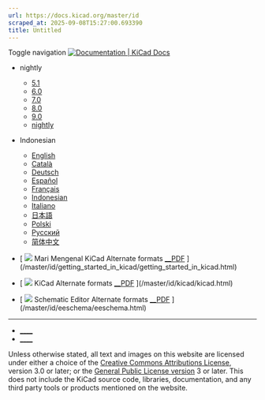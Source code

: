 ```yaml
---
url: https://docs.kicad.org/master/id
scraped_at: 2025-09-08T15:27:00.693390
title: Untitled
---
```


Toggle navigation [ ![Documentation | KiCad](/img/kicad_logo_small.png) Docs ](/)

  * nightly 
    * [ 5.1 ](/5.1)
    * [ 6.0 ](/6.0)
    * [ 7.0 ](/7.0)
    * [ 8.0 ](/8.0)
    * [ 9.0 ](/9.0)
    * [ nightly ](/master)
  * Indonesian 
    * [ English ](/master/en)
    * [ Català ](/master/ca)
    * [ Deutsch ](/master/de)
    * [ Español ](/master/es)
    * [ Français ](/master/fr)
    * [ Indonesian ](/master/id)
    * [ Italiano ](/master/it)
    * [ 日本語 ](/master/ja)
    * [ Polski ](/master/pl)
    * [ Русский ](/master/ru)
    * [ 简体中文 ](/master/zh)

  * [ ![](/img/guide-icons/placeholder.png) Mari Mengenal KiCad Alternate formats [__PDF](/master/id/getting_started_in_kicad/getting_started_in_kicad.pdf) ](/master/id/getting_started_in_kicad/getting_started_in_kicad.html)
  * [ ![](/img/guide-icons/kicad.png) KiCad Alternate formats [__PDF](/master/id/kicad/kicad.pdf) ](/master/id/kicad/kicad.html)
  * [ ![](/img/guide-icons/eeschema.png) Schematic Editor Alternate formats [__PDF](/master/id/eeschema/eeschema.pdf) ](/master/id/eeschema/eeschema.html)

* * *

  * [ ____ ](https://forum.kicad.info/)
  * [ ____ ](https://gitlab.com/kicad)

Unless otherwise stated, all text and images on this website are licensed
under either a choice of the [Creative Commons Attributions
License](/about/licenses/#_creative_commons_attribution_3_0_unported), version
3.0 or later; or the [General Public License
version](/about/licenses/#_gnu_general_public_license_v3) 3 or later. This
does not include the KiCad source code, libraries, documentation, and any
third party tools or products mentioned on the website.

